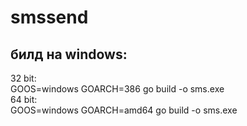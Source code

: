 # smssend

## билд на windows:
32 bit:  
GOOS=windows GOARCH=386 go build -o sms.exe  
64 bit:  
GOOS=windows GOARCH=amd64 go build -o sms.exe  
